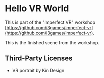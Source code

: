 # Hello VR World

This is part of the "Imperfect VR" workshop [https://github.com/i3games/imperfect-vr](https://github.com/i3games/imperfect-vr).

This is the finished scene from the workshop.

## Third-Party Licenses

* VR portrait by Kin Design

